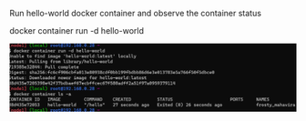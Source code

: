 Run hello-world docker container and observe the container status

docker container run -d hello-world

![reference](/1.png)
